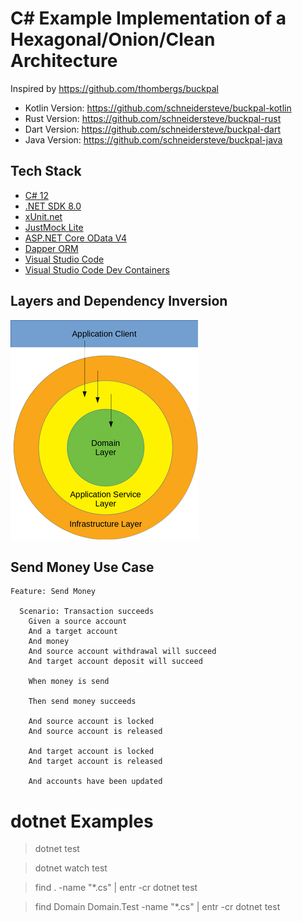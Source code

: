 # C# Example Implementation of a Hexagonal/Onion/Clean Architecture

Inspired by https://github.com/thombergs/buckpal

- Kotlin Version: https://github.com/schneidersteve/buckpal-kotlin
- Rust Version: https://github.com/schneidersteve/buckpal-rust
- Dart Version: https://github.com/schneidersteve/buckpal-dart
- Java Version: https://github.com/schneidersteve/buckpal-java

## Tech Stack

* [C# 12](https://learn.microsoft.com/en-us/dotnet/csharp/whats-new/csharp-12)
* [.NET SDK 8.0](https://dotnet.microsoft.com)
* [xUnit.net](https://xunit.net)
* [JustMock Lite](https://github.com/telerik/JustMockLite)
* [ASP.NET Core OData V4](https://learn.microsoft.com/en-us/odata/webapi-8/overview)
* [Dapper ORM](https://github.com/DapperLib/Dapper)
* [Visual Studio Code](https://code.visualstudio.com)
* [Visual Studio Code Dev Containers](https://code.visualstudio.com/docs/devcontainers/containers#_quick-start-open-a-git-repository-or-github-pr-in-an-isolated-container-volume)

## Layers and Dependency Inversion

![Dependency Inversion](di.png)

## Send Money Use Case

```gherkin
Feature: Send Money

  Scenario: Transaction succeeds
    Given a source account
    And a target account
    And money
    And source account withdrawal will succeed
    And target account deposit will succeed

    When money is send

    Then send money succeeds

    And source account is locked
    And source account is released

    And target account is locked
    And target account is released

    And accounts have been updated
```

# dotnet Examples

> dotnet test

> dotnet watch test

> find . -name "*.cs" | entr -cr dotnet test

> find Domain Domain.Test -name "*.cs" | entr -cr dotnet test
